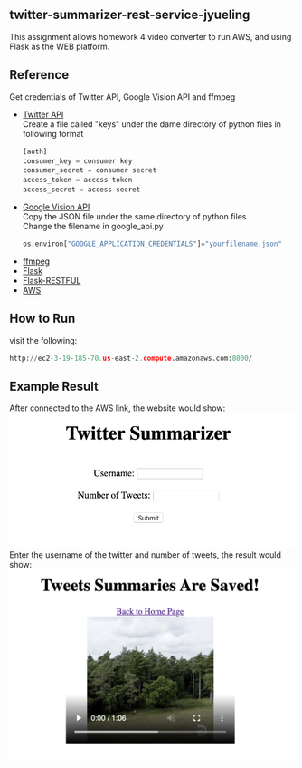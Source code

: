 ## twitter-summarizer-rest-service-jyueling
This assignment allows homework 4 video converter to run AWS, and using Flask as the WEB platform.

## Reference

Get credentials of Twitter API, Google Vision API and ffmpeg

- [Twitter API](https://developer.twitter.com/en/apps)
	<br> Create a file called "keys" under the dame directory of python files in following format
	```python
  [auth]
	consumer_key = consumer key
	consumer_secret = consumer secret
	access_token = access token
	access_secret = access secret
	```
- [Google Vision API](https://cloud.google.com/vision/docs/quickstart-cli?hl=en)
	<br> Copy the JSON file under the same directory of python files.
	<br> Change the filename in google_api.py 
	```python
  os.environ["GOOGLE_APPLICATION_CREDENTIALS"]="yourfilename.json"
  ```
- [ffmpeg](http://ffmpeg.org/)
- [Flask](https://palletsprojects.com/p/flask/)
- [Flask-RESTFUL](https://flask-restful.readthedocs.io/)
- [AWS](https://aws.amazon.com/free/?all-free-tier.sort-by=item.additionalFields.SortRank&all-free-tier.sort-order=asc)

## How to Run
visit the following:
```python
http://ec2-3-19-185-70.us-east-2.compute.amazonaws.com:8000/
```

## Example Result
After connected to the AWS link, the website would show:
![Image text](https://github.com/BUEC500C1/twitter-summarizer-rest-service-jyueling/raw/master/result1.png)
Enter the username of the twitter and number of tweets, the result would show:
![Image text](https://github.com/BUEC500C1/twitter-summarizer-rest-service-jyueling/raw/master/result2.png)


